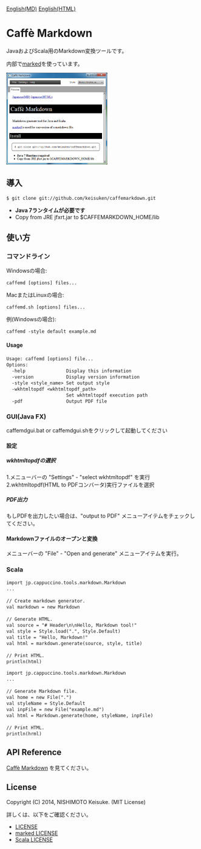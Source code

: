 [English(MD)](README.md)
[English(HTML)](README.html)


# Caffè Markdown

JavaおよびScala用のMarkdown変換ツールです。

内部で[marked](https://github.com/chjj/marked)を使っています。


![Caffe Markdown: GUI](docs/images/CaffeMarkdown-GUI-s.png "Caffe Markdown: GUI")



## 導入

```
$ git clone git://github.com/keisuken/caffemarkdown.git
```

* **Java 7ランタイムが必要です**
* Copy from JRE jfxrt.jar to $CAFFEMARKDOWN_HOME/lib



## 使い方



### コマンドライン

Windowsの場合:

```
caffemd [options] files...
```

MacまたはLinuxの場合:

```
caffemd.sh [options] files...
```

例(Windowsの場合):

```
caffemd -style default example.md
```


#### Usage

```
Usage: caffemd [options] file...
Options:
  -help               Display this information
  -version            Display version information
  -style <style_name> Set output style
  -wkhtmltopdf <wkhtmltopdf_path>
                      Set wkhtmltopdf execution path
  -pdf                Output PDF file
```



### GUI(Java FX)

caffemdgui.bat or caffemdgui.shをクリックして起動してください


#### 設定

##### wkhtmltopdfの選択

1.メニューバーの "Settings" - "select wkhtmltopdf" を実行
2.wkhtmltopdf(HTML to PDFコンバータ)実行ファイルを選択

##### PDF出力

もしPDFを出力したい場合は、"output to PDF" メニューアイテムをチェックしてください。


#### Markdownファイルのオープンと変換

メニューバーの "File" - "Open and generate" メニューアイテムを実行。



### Scala

```
import jp.cappuccino.tools.markdown.Markdown
...

// Create markdown generator.
val markdown = new Markdown

// Generate HTML.
val source = "# Header\n\nHello, Markdown tool!"
val style = Style.load(".", Style.Default)
val title = "Hello, Markdown!"
val html = markdown.generate(source, style, title)

// Print HTML.
println(html)
```

```
import jp.cappuccino.tools.markdown.Markdown
...

// Generate Markdown file.
val home = new File(".")
val styleName = Style.Default
val inpFile = new File("example.md")
val html = Markdown.generate(home, styleName, inpFile)

// Print HTML.
println(hrml)
```



## API Reference

[Caffè Markdown](docs/api/index.html) を見てください。



## License

Copyright (C) 2014, NISHIMOTO Keisuke. (MIT License)

詳しくは、以下をご確認ください。

* [LICENSE](LICENSE.txt)
* [marked LICENSE](marked-LICENSE.txt)
* [Scala LICENSE](Scala-LICENSE.txt)
